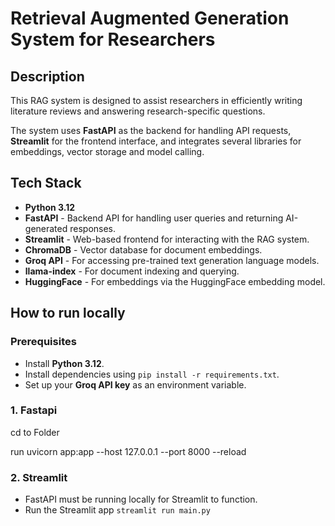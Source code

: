 # Retrieval Augmented Generation System for Researchers

## Description

This RAG system is designed to assist researchers in efficiently writing literature reviews and answering research-specific questions.

The system uses **FastAPI** as the backend for handling API requests, **Streamlit** for the frontend interface, and integrates several libraries for embeddings, vector storage and model calling.

## Tech Stack

- **Python 3.12**
- **FastAPI** - Backend API for handling user queries and returning AI-generated responses.
- **Streamlit** - Web-based frontend for interacting with the RAG system.
- **ChromaDB** - Vector database for document embeddings.
- **Groq API** - For accessing pre-trained text generation language models.
- **llama-index** - For document indexing and querying.
- **HuggingFace** - For embeddings via the HuggingFace embedding model.

## How to run locally

### Prerequisites

- Install **Python 3.12**.
- Install dependencies using `pip install -r requirements.txt`.
- Set up your **Groq API key** as an environment variable.

### 1. Fastapi

cd to Folder

run uvicorn app:app --host 127.0.0.1 --port 8000 --reload

### 2. Streamlit

- FastAPI must be running locally for Streamlit to function.
- Run the Streamlit app
  `streamlit run main.py`